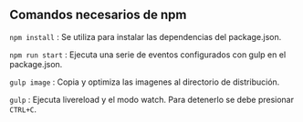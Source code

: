 ## Comandos necesarios de npm

`npm install` : Se utiliza para instalar las dependencias del package.json.

`npm run start` : Ejecuta una serie de eventos configurados con gulp en el package.json.

`gulp image` : Copia y optimiza las imagenes al directorio de distribución.

`gulp` : Ejecuta livereload y el modo watch. Para detenerlo se debe presionar `CTRL+C`.
